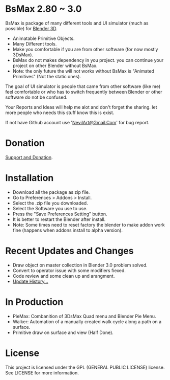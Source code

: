 
# BsMax 2.80 ~ 3.0

BsMax is package of many different tools and UI simulator (much as possible) for [Blender 3D](https://www.blender.org/).

* Animatable Primitive Objects.
* Many Different tools.
* Make you comfortable if you are from other software (for now mostly 3DsMax).
* BsMax do not makes dependency in you project. you can continue your project on other Blender without BsMax.
* Note: the only future the will not works without BsMax is "Animated Primitives" (Not the static ones).

The goal of UI simulator is people that came from other software (like me) feel comfortable or who has to switch frequently between Blender or other software do not be confused.

Your Reports and Ideas will help me alot and don't forget the sharing. let more people who needs this stuff know this is exist.

If not have Github account use 'NevilArt@Gmail.Com' for bug report.

# Donation
[Support and Donation](https://nevilart.gumroad.com/l/BsMax).

# Installation

* Download all the package as zip file.
* Go to Preferences > Addons > Install.
* Select the .zip file you downloaded.
* Select the Software you use to use.
* Press the "Save Preferences Setting" button.
* It is better to restart the Blender after install.
* Note: Some times need to reset factory the blender to make addon work fine (happens when addons install to alpha version).

# Recent Updates and Changes

* Draw object on master collection in Blender 3.0 problem solved.
* Convert to operator issue with some modifiers fiexed.
* Code review and some clean up and arangment.
* [Update History...](https://github.com/NevilArt/BsMax_2_80/blob/master/HISTORY.TXT)

# In Production 

* PieMax: Combanition of 3DsMax Quad menu and Blender Pie Menu.
* Walker: Automation of a manually created walk cycle along a path on a surface.
* Primitive draw on surface and view (Half Done).

# License

This project is licensed under the GPL (GENERAL PUBLIC LICENSE) license. See LICENSE for more information.
